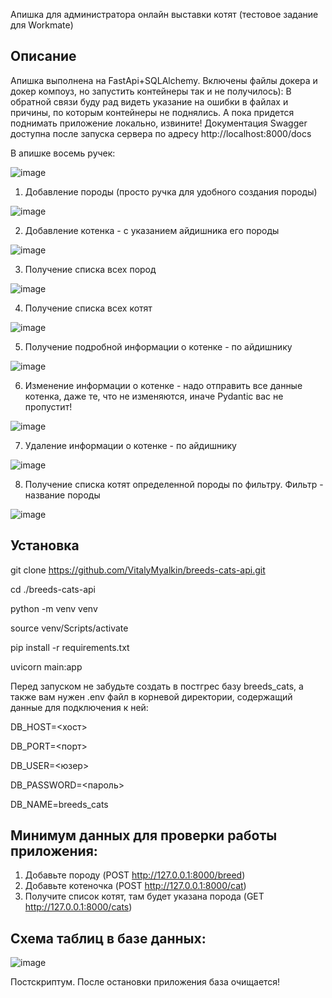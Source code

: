 Апишка для администратора онлайн выставки котят (тестовое задание для Workmate)

## Описание ##

Апишка выполнена на FastApi+SQLAlchemy. 
Включены файлы докера и докер компоуз, но запустить контейнеры так и не получилось):
В обратной связи буду рад видеть указание на ошибки в файлах и причины, по которым контейнеры не поднялись. А пока придется поднимать приложение локально, извините!
Документация Swagger доступна после запуска сервера по адресу http://localhost:8000/docs

В апишке восемь ручек: 

![image](https://github.com/user-attachments/assets/719b474f-1c5f-4f7b-a2fa-6e64b11c0d76)


1. Добавление породы (просто ручка для удобного создания породы)

![image](https://github.com/user-attachments/assets/3301d4ad-b7b9-4725-88ed-eed2e45fe831)

2. Добавление котенка - с указанием айдишника его породы

![image](https://github.com/user-attachments/assets/6453c4e7-f4fc-42e6-83b8-1fe3fc9d5b48)

3. Получение списка всех пород

![image](https://github.com/user-attachments/assets/1648d091-b20e-4775-99ed-43d8e67af748)

4. Получение списка всех котят

![image](https://github.com/user-attachments/assets/4a4ca8dc-85cb-49dd-8d50-f37b826c7bd4)

5. Получение подробной информации о котенке - по айдишнику

![image](https://github.com/user-attachments/assets/0865144f-3492-4d14-8e9e-5651d6e4c58d)

6. Изменение информации о котенке - надо отправить все данные котенка, даже те, что не изменяются, иначе Pydantic вас не пропустит!

![image](https://github.com/user-attachments/assets/28e4426d-9342-415e-9fc4-e9bede20eb0a)

7. Удаление информации о котенке - по айдишнику

![image](https://github.com/user-attachments/assets/3ae42828-2057-4c07-b747-728191bdc6fd)

8. Получение списка котят определенной породы по фильтру. Фильтр - название породы

![image](https://github.com/user-attachments/assets/8469c1ba-8e5d-46e6-a40a-b613d0088e46)


## Установка ##

git clone https://github.com/VitalyMyalkin/breeds-cats-api.git

cd ./breeds-cats-api

python -m venv venv

source venv/Scripts/activate

pip install -r requirements.txt

uvicorn main:app

Перед запуском не забудьте создать в постгрес базу breeds_cats, а также вам нужен .env файл в корневой директории, содержащий данные для подключения к ней:

DB_HOST=<хост>

DB_PORT=<порт>

DB_USER=<юзер>

DB_PASSWORD=<пароль>

DB_NAME=breeds_cats

## Минимум данных для проверки работы приложения: ##

1. Добавьте породу (POST http://127.0.0.1:8000/breed)
2. Добавьте котеночка (POST http://127.0.0.1:8000/cat)
3. Получите список котят, там будет указана порода (GET http://127.0.0.1:8000/cats)

## Схема таблиц в базе данных: ##

![image](https://github.com/user-attachments/assets/f0f53d38-047a-43fa-9845-4bf9560351ae)

Постскриптум. После остановки приложения база очищается!
